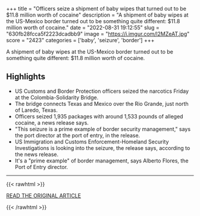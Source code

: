 +++
title = "Officers seize a shipment of baby wipes that turned out to be $11.8 million worth of cocaine"
description = "A shipment of baby wipes at the US-Mexico border turned out to be something quite different: $11.8 million worth of cocaine."
date = "2022-08-31 19:12:55"
slug = "630fb28fcca5f2223dcadbb9"
image = "https://i.imgur.com/l2MZeAT.jpg"
score = "2423"
categories = ['baby', 'seizure', 'border']
+++

A shipment of baby wipes at the US-Mexico border turned out to be something quite different: $11.8 million worth of cocaine.

## Highlights

- US Customs and Border Protection officers seized the narcotics Friday at the Colombia-Solidarity Bridge.
- The bridge connects Texas and Mexico over the Rio Grande, just north of Laredo, Texas.
- Officers seized 1,935 packages with around 1,533 pounds of alleged cocaine, a news release says.
- "This seizure is a prime example of border security management," says the port director at the port of entry, in the release.
- US Immigration and Customs Enforcement-Homeland Security Investigations is looking into the seizure, the release says, according to the news release.
- It's a "prime example" of border management, says Alberto Flores, the Port of Entry director.

---

{{< rawhtml >}}
  <p class="article-category">
    <a target="_blank" href="https://edition.cnn.com/2022/08/30/us/texas-customs-cocaine-baby-wipes-trnd/index.html">READ THE ORIGINAL ARTICLE</a>
  </p>
{{< /rawhtml >}}
